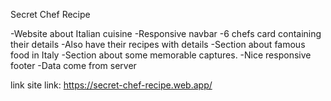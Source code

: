 Secret Chef Recipe

-Website about Italian cuisine
-Responsive navbar
-6 chefs card containing their details
-Also have their recipes with details
-Section about famous food in Italy
-Section about some memorable captures. 
-Nice responsive footer
-Data come from server

link site link: https://secret-chef-recipe.web.app/